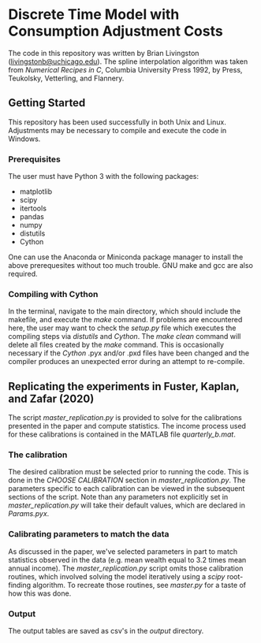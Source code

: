 # Discrete Time Model with Consumption Adjustment Costs

The code in this repository was written by Brian Livingston
(livingstonb@uchicago.edu).
The spline interpolation algorithm was taken from *Numerical Recipes in C*,
Columbia University Press 1992,
by Press, Teukolsky, Vetterling, and Flannery.

## Getting Started

This repository has been used successfully in both Unix and Linux.
Adjustments may be necessary to compile and execute the code in Windows.

### Prerequisites

The user must have Python 3 with the following packages:

* matplotlib
* scipy
* itertools
* pandas
* numpy
* distutils
* Cython

One can use the Anaconda
or Miniconda package manager to install the above prerequesites
without too much trouble.
GNU make and gcc are also required.


### Compiling with Cython

In the terminal, navigate to the main directory, which should include the makefile,
and execute the *make* command.
If problems are encountered here, the user may want to check the *setup.py*
file which executes the compiling steps via *distutils* and *Cython*.
The *make clean* command will delete all files created by the *make* command.
This is occasionally necessary if the *Cython* .pyx and/or .pxd files have been changed
and the compiler produces an unexpected error during an attempt to re-compile.

## Replicating the experiments in Fuster, Kaplan, and Zafar (2020)

The script *master_replication.py* is provided to solve for the calibrations
presented in the paper and compute statistics.
The income process used for these calibrations is contained in the MATLAB file
*quarterly_b.mat*.

### The calibration

The desired calibration must be selected prior to running the code.
This is done in the *CHOOSE CALIBRATION* section in *master_replication.py*.
The parameters specific to each calibration can be viewed in the subsequent
sections of the script.
Note than any parameters not explicitly set in *master_replication.py*
will take their default values, which are declared in *Params.pyx*.

### Calibrating parameters to match the data

As discussed in the paper, we've selected parameters in part to match
statistics observed in the data (e.g. mean wealth equal to 3.2 times mean annual income).
The *master_replication.py* script omits those calibration routines, which
involved solving the model iteratively using a *scipy* root-finding algorithm.
To recreate those routines, see *master.py* for a taste of how
this was done.

### Output

The output tables are saved as csv's in the *output* directory.